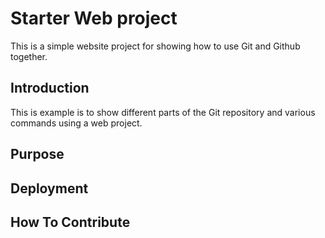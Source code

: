 # Starter Web project

This is a simple website project for
showing how to use Git and Github together.

## Introduction

This is example is to show different parts
of the Git repository and various commands
using a web project.

## Purpose

## Deployment

## How To Contribute